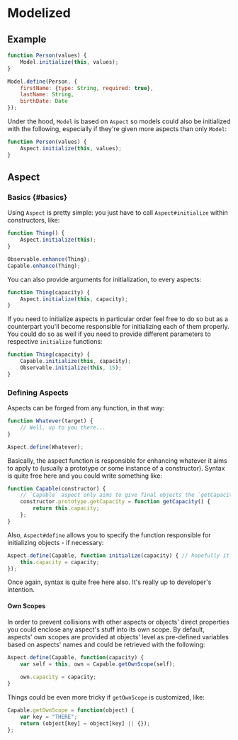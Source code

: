 # Modelized

## Example

```javascript
function Person(values) {
	Model.initialize(this, values);
}

Model.define(Person, {
	firstName: {type: String, required: true},
	lastName: String,
	birthDate: Date
});
```

Under the hood, `Model` is based on `Aspect` so models could also be initialized with the following, especially if they're given more aspects than only `Model`:

```javascript
function Person(values) {
	Aspect.initialize(this, values);
}
```


## Aspect

### Basics {#basics}

Using `Aspect` is pretty simple: you just have to call `Aspect#initialize` within constructors, like:

```javascript
function Thing() {
	Aspect.initialize(this);
}

Observable.enhance(Thing);
Capable.enhance(Thing);
```

You can also provide arguments for initialization, to every aspects:

```javascript
function Thing(capacity) {
	Aspect.initialize(this, capacity);
}
```

If you need to initialize aspects in particular order feel free to do so but as a counterpart you'll become responsible for initializing each of them properly. You could do so as well if you need to provide different parameters to respective `initialize` functions:

```javascript
function Thing(capacity) {
	Capable.initialize(this, capacity);
	Observable.initialize(this, 15);
}
```

### Defining Aspects

Aspects can be forged from any function, in that way:
```javascript
function Whatever(target) {
    // Well, up to you there...
}

Aspect.define(Whatever);
```
Basically, the aspect function is responsible for enhancing whatever it aims to apply to (usually a prototype or some instance of a constructor). Syntax is quite free here and you could write something like:

```javascript
function Capable(constructor) {
    // `Capable` aspect only aims to give final objects the `getCapacity` method:
	constructor.prototype.getCapacity = function getCapacity() {
	    return this.capacity;
	};
}
```
Also, `Aspect#define` allows you to specify the function responsible for initializing objects - if necessary:
```javascript
Aspect.define(Capable, function initialize(capacity) { // hopefully it can be anonymous
    this.capacity = capacity;
});
```
Once again, syntax is quite free here also. It's really up to developer's intention.

#### Own Scopes

In order to prevent collisions with other aspects or objects' direct properties you could enclose any aspect's stuff into its own scope.
By default, aspects' own scopes are provided at objects' level as pre-defined variables based on aspects' names and could be retrieved with the following:

```javascript
Aspect.define(Capable, function(capacity) {
	var self = this, own = Capable.getOwnScope(self);
	
	own.capacity = capacity;
}
```
Things could be even more tricky if `getOwnScope` is customized, like:

```javascript
Capable.getOwnScope = function(object) {
    var key = "THERE";
	return (object[key] = object[key] || {});
};
```